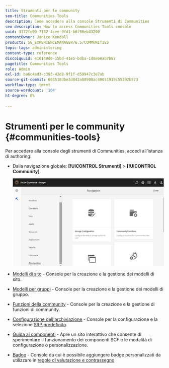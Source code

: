```yaml
---
title: Strumenti per le community
seo-title: Communities Tools
description: Come accedere alla console Strumenti di Communities
seo-description: How to access Communities Tools console
uuid: 3172fe00-7132-4cee-9fd1-b6f96eb43200
contentOwner: Janice Kendall
products: SG_EXPERIENCEMANAGER/6.5/COMMUNITIES
topic-tags: administering
content-type: reference
discoiquuid: 410149d6-15bd-41e5-bdba-1d8e6eab7b87
pagetitle: Communities Tools
role: Admin
exl-id: ba6c4ad3-c393-42d8-9f1f-d59947c3e7ab
source-git-commit: 603518dbe3d842a08900ac40651919c55392b573
workflow-type: tm+mt
source-wordcount: '104'
ht-degree: 0%

---
```


# Strumenti per le community {#communities-tools}

Per accedere alla console degli strumenti di Communities, accedi all’istanza di authoring:

* Dalla navigazione globale: **[!UICONTROL Strumenti]** > **[!UICONTROL Community]**.

   ![community](assets/communities-home.png)

* [Modelli di sito](sites.md) - Console per la creazione e la gestione dei modelli di sito.

* [Modelli per gruppi](tools-groups.md) - Console per la creazione e la gestione dei modelli di gruppo.

* [Funzioni della community](functions.md) - Console per la creazione e la gestione di funzioni di community.

* [Configurazione dell&#39;archiviazione](srp-config.md) - Console per la configurazione e la selezione [SRP predefinito](working-with-srp.md).

* [Guida ai componenti](components-guide.md) - Apre un sito interattivo che consente di sperimentare il funzionamento dei componenti SCF e le modalità di configurazione o personalizzazione.

* [Badge](badges.md) - Console da cui è possibile aggiungere badge personalizzati da utilizzare in [regole di valutazione e contrassegno](implementing-scoring.md)
